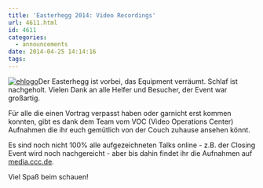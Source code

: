 ```yaml
---
title: 'Easterhegg 2014: Video Recordings'
url: 4611.html
id: 4611
categories:
  - announcements
date: 2014-04-25 14:14:16
tags:
---
```


[![ehlogo](https://blog.shackspace.de/wp-content/uploads/2014/04/ehlogo-282x300.png)](https://blog.shackspace.de/wp-content/uploads/2014/04/ehlogo.png)Der Easterhegg ist vorbei, das Equipment verräumt. Schlaf ist nachgeholt.
Vielen Dank an alle Helfer und Besucher, der Event war großartig.

Für alle die einen Vortrag verpasst haben oder garnicht erst kommen konnten, gibt es dank dem Team vom VOC (Video Operations Center) Aufnahmen die ihr euch gemütlich von der Couch zuhause ansehen könnt.

Es sind noch nicht 100% alle aufgezeichneten Talks online - z.B. der Closing Event wird noch nachgereicht - aber bis dahin findet ihr die Aufnahmen auf [media.ccc.de](http://cdn.media.ccc.de/events/eh2014/).

Viel Spaß beim schauen!